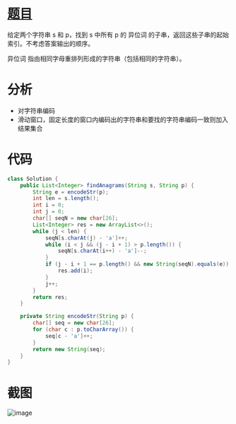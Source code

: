 # [题目](https://leetcode.cn/problems/find-all-anagrams-in-a-string/description/)
给定两个字符串 s 和 p，找到 s 中所有 p 的 异位词 的子串，返回这些子串的起始索引。不考虑答案输出的顺序。

异位词 指由相同字母重排列形成的字符串（包括相同的字符串）。
# 分析
- 对字符串编码
- 滑动窗口，固定长度的窗口内编码出的字符串和要找的字符串编码一致则加入结果集合

# 代码
```java
class Solution {
    public List<Integer> findAnagrams(String s, String p) {
        String e = encodeStr(p);
        int len = s.length();
        int i = 0;
        int j = 0;
        char[] seqN = new char[26];
        List<Integer> res = new ArrayList<>();
        while (j < len) {
            seqN[s.charAt(j) - 'a']++;
            while (i < j && (j - i + 1) > p.length()) {
                seqN[s.charAt(i++) - 'a']--;
            }
            if (j - i + 1 == p.length() && new String(seqN).equals(e)) {
                res.add(i);
            }
            j++;
        }
        return res;
    }

    private String encodeStr(String p) {
        char[] seq = new char[26];
        for (char c : p.toCharArray()) {
            seq[c - 'a']++;
        }
        return new String(seq);
    }
}
```

# 截图
![image](https://github.com/user-attachments/assets/29af92b9-c0dd-47e9-9239-4eb628cca476)


